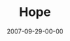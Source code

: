 ---
layout: message
category: message
series: "Love Sex"
title: "Hope"
date: 2007-09-29-00-00
message_id: 467
sc-permalink-url: "http://soundcloud.com/crdschurch/hope"
audio: "http://s3.amazonaws.com/crossroads-media/messages/audio/Love_Sex_04_Hope_9_30_07_Brian_Tome.mp3"
audio-duration: "50:19"
explicit: false
---